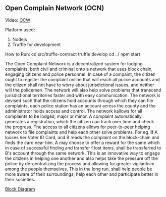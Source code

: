 ## Open Complain Network (OCN)

Video: [OCW](https://docs.google.com/document/d/1BOIu1j_IFYoTuDAJewNcPpgydstYqTqlAjQttljs6fI/edit?usp=sharing)


Platform used:
1. Nodejs
2. Truffle for development

How to Run:
cd src/truffle-contract
truffle develop
cd ../
npm start

The Open Complaint Network is a decentralized system for lodging complaints, both civil and criminal onto a network that uses block chain, engaging citizens and police personnel. In case of a compaint, the citizen ought to register the complaint online that will reach all police accounts and the citizen shall not have to worry about jurisdictional issues, and neither will the policemen. The network will also help solve problems that transcend jurisdictional territories faster and with easy communication. The network is devised such that the citizens hold accounts through which they can file complaints, each police station has an account across the county and the administrator holds access and control. The network kallows for all complaints to be lodged, major or minor. A complaint automatically generates a registration, which the citizen can track over time and check the progress. 
The access to all citizens allows for peer-to-peer helping network to file complaints and help each other solve problems. For eg. If A looses her Voter ID Card, and B reads the complaint on the block-chain and finds the card near him. A may choose to offer a reward for the same which in case of successful finding and transfer f lost items, shall be transferred to B's account through the same network. This is an innovative way to engage the citizens in helping one another and also helps take the pressure off the police by de-centralizing the process and allowing for greater vigilantism among the people themselves. This in the long run, shall help people be more aware of their surroundings, help each other and participate better in their societies. 

[Block Diagram](https://github.com/upperwal/OpenComplainNetwork/blob/master/OCN.pdf)